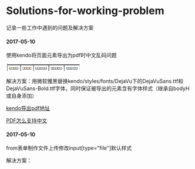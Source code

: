 # Solutions-for-working-problem
记录一些工作中遇到的问题及解决方案

#### 2017-05-10
使用kendo将页面元素导出为pdf时中文乱码问题

![中文乱码](src/kendo_pdf/src/images/error1.png)


解决方案：用微软雅黑替换kendo/styles/fonts/DejaVu下的DejaVuSans.ttf和DejaVuSans-Bold.ttf字体，同时保证被导出的元素含有字体样式（继承自bodyH或自身添加）

[kendo导出pdf地址](http://docs.telerik.com/kendo-ui/framework/drawing/drawing-dom#configuration-Custom)

[PDF怎么支持中文](http://blog.csdn.net/miyawang21/article/details/59482889)

#### 2017-05-10
from表单制作文件上传修改input[type="file"]默认样式

解决方案：